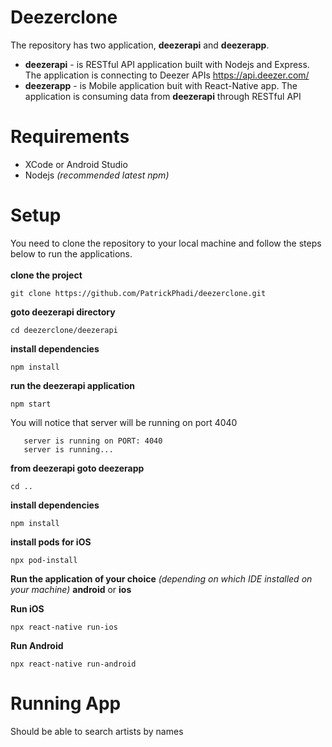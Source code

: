 # Deezerclone
The repository has two application, **deezerapi** and **deezerapp**.
- **deezerapi** - is RESTful API application built with Nodejs and Express. The application is connecting to Deezer APIs https://api.deezer.com/
- **deezerapp** - is Mobile application buit with React-Native app. The application is consuming data from **deezerapi** through RESTful API


# Requirements
- XCode or Android Studio
- Nodejs _(recommended latest npm)_

# Setup
You need to clone the repository to your local machine and follow the steps below to run the applications. <br/><br/>
**clone the project**
```
git clone https://github.com/PatrickPhadi/deezerclone.git
```
**goto deezerapi directory**
```
cd deezerclone/deezerapi
```
**install dependencies**
```
npm install
```
**run the deezerapi application**
```
npm start
```

You will notice that server will be running on port 4040 <br />
```
   server is running on PORT: 4040
   server is running...
```

**from deezerapi goto deezerapp**
```
cd ..
```
**install dependencies**
```
npm install
```
**install pods for iOS**
```
npx pod-install
```
**Run the application of your choice** _(depending on which IDE installed on your machine)_
**android** or **ios** <br />

**Run iOS**
```
npx react-native run-ios
```

**Run Android**
```
npx react-native run-android
```

# Running App
Should be able to search artists by names

